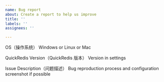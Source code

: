 ```yaml
---
name: Bug report
about: Create a report to help us improve
title: ''
labels: ''
assignees: ''

---
```


OS（操作系统）
Windows or Linux or Mac

QuickRedis Version（QuickRedis 版本）
Version in settings

Issue Description（问题描述）
Bug reproduction process and configuration screenshot if possible
